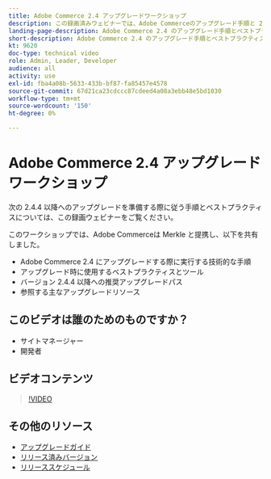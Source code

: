 ```yaml
---
title: Adobe Commerce 2.4 アップグレードワークショップ
description: この録画済みウェビナーでは、Adobe Commerceのアップグレード手順と 2.4.4 以降のベストプラクティスについて学習します。
landing-page-description: Adobe Commerce 2.4 のアップグレード手順とベストプラクティスについては、録画済みのウェビナーをご覧ください。
short-description: Adobe Commerce 2.4 のアップグレード手順とベストプラクティスについては、録画済みのウェビナーをご覧ください。
kt: 9620
doc-type: technical video
role: Admin, Leader, Developer
audience: all
activity: use
exl-id: fba4a08b-5633-433b-bf87-fa85457e4578
source-git-commit: 67d21ca23cdccc87cdeed4a08a3ebb48e5bd1030
workflow-type: tm+mt
source-wordcount: '150'
ht-degree: 0%

---
```


# Adobe Commerce 2.4 アップグレードワークショップ

次の 2.4.4 以降へのアップグレードを準備する際に従う手順とベストプラクティスについては、この録画ウェビナーをご覧ください。

このワークショップでは、Adobe Commerceは Merkle と提携し、以下を共有しました。

- Adobe Commerce 2.4 にアップグレードする際に実行する技術的な手順
- アップグレード時に使用するベストプラクティスとツール
- バージョン 2.4.4 以降への推奨アップグレードパス
- 参照する主なアップグレードリソース

## このビデオは誰のためのものですか？

- サイトマネージャー
- 開発者

## ビデオコンテンツ

>[!VIDEO](https://video.tv.adobe.com/v/340038?quality=12&learn=on)

## その他のリソース

- [アップグレードガイド](https://experienceleague.adobe.com/docs/commerce-operations/upgrade-guide/overview.html)
- [リリース済みバージョン](https://experienceleague.adobe.com/docs/commerce-operations/release/versions.html)
- [リリーススケジュール](https://experienceleague.adobe.com/docs/commerce-operations/release/planning/schedule.html)

